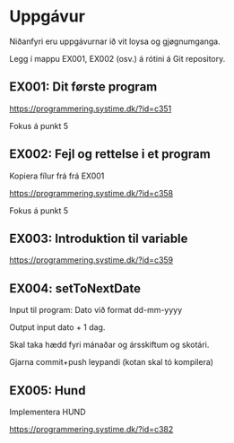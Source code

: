 # Uppgávur

Niðanfyri eru uppgávurnar ið vit loysa og gjøgnumganga.

Legg í mappu EX001, EX002 (osv.) á rótini á Git repository.

## EX001: Dit første program

https://programmering.systime.dk/?id=c351

Fokus á punkt 5

## EX002: Fejl og rettelse i et program   

Kopiera fílur frá frá EX001

https://programmering.systime.dk/?id=c358

Fokus á punkt 5

## EX003: Introduktion til variable

https://programmering.systime.dk/?id=c359

## EX004: setToNextDate

Input til program: Dato við format dd-mm-yyyy

Output input dato + 1 dag.

Skal taka hædd fyri mánaðar og ársskiftum og skotári.

Gjarna commit+push leypandi (kotan skal tó kompilera)

## EX005: Hund

Implementera HUND

https://programmering.systime.dk/?id=c382

